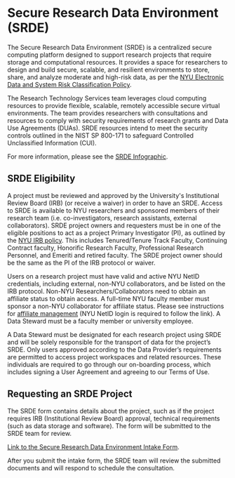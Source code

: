 
# Secure Research Data Environment (SRDE)

The Secure Research Data Environment (SRDE) is a centralized secure computing platform designed to support research projects that require storage and computational resources.  It provides a space for researchers to design and build secure, scalable, and resilient environments to store, share, and analyze moderate and high-risk data, as per the [NYU Electronic Data and System Risk Classification Policy](https://www.nyu.edu/about/policies-guidelines-compliance/policies-and-guidelines/electronic-data-and-system-risk-classification.html).

The Research Technology Services team leverages cloud computing resources to provide flexible, scalable, remotely accessible secure virtual environments. The team provides researchers with consultations and resources to comply with security requirements of research grants and Data Use Agreements (DUAs). SRDE resources intend to meet the security controls outlined in the NIST SP 800-171 to safeguard Controlled Unclassified Information (CUI).

For more information, please see the [SRDE Infographic](https://drive.google.com/file/d/1hrkjX4hCi1YBz9_8F0HjuoVu6360Vw6r/view).

## SRDE Eligibility

A project must be reviewed and approved by the University's Institutional Review Board (IRB) (or receive a waiver) in order to have an SRDE. Access to SRDE is available to NYU researchers and sponsored members of their research team (i.e. co-investigators, research assistants, external collaborators). SRDE project owners and requesters must be in one of the eligible positions to act as a project Primary Investigator (PI), as outlined by the [NYU IRB policy](https://www.nyu.edu/about/policies-guidelines-compliance/policies-and-guidelines/policy-principal-investigator-project-director-status.html). This includes Tenured/Tenure Track Faculty, Continuing Contract faculty, Honorific Research Faculty, Professional Research Personnel, and Emeriti and retired faculty.  The SRDE project owner should be the same as the PI of the IRB protocol or waiver.  

Users on a research project must have valid and active NYU NetID credentials, including external, non-NYU collaborators, and be listed on the IRB protocol.  Non-NYU Researchers/Collaborators need to obtain an affiliate status to obtain access. A full-time NYU faculty member must sponsor a non-NYU collaborator for affiliate status. Please see instructions for [affiliate management](https://www.nyu.edu/servicelink/form/32a29460c441010075e6b00978cd4e53) (NYU NetID login is required to follow the link). A Data Steward must be a faculty member or university employee. 

A Data Steward must be designated for each research project using SRDE and will be solely responsible for the transport of data for the project’s SRDE. Only users approved according to the Data Provider’s requirements are permitted to access project workspaces and related resources. These individuals are required to go through our on-boarding process, which includes signing a User Agreement and agreeing to our Terms of Use.

## Requesting an SRDE Project

The SRDE form contains details about the project, such as if the project requires IRB (Institutional Review Board) approval, technical requirements (such as data storage and software). The form will be submitted to the SRDE team for review.

[Link to the Secure Research Data Environment Intake Form](https://nyu.qualtrics.com/jfe/form/SV_3Vok9ax87Bxxdsy).

After you submit the intake form, the SRDE team will review the submitted documents and will respond to schedule the consultation.

